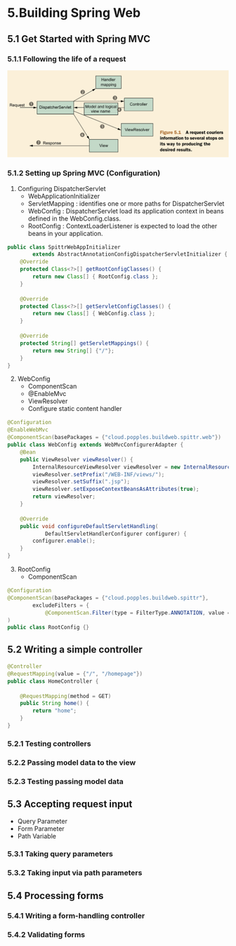 # 5.Building Spring Web

## 5.1 Get Started with Spring MVC

### 5.1.1 Following the life of a request

![request-of-life](images/511-follow-request-life.png)

### 5.1.2 Setting up Spring MVC (Configuration)

1. Configuring DispatcherServlet
    - WebApplicationInitializer
    - ServletMapping : identifies one or more paths for DispatcherServlet
    - WebConfig : DispatcherServlet load its application context in beans defined in the WebConfig.class.
    - RootConfig : ContextLoaderListener is expected to load the other beans in your application.

```java
public class SpittrWebAppInitializer
        extends AbstractAnnotationConfigDispatcherServletInitializer {
    @Override
    protected Class<?>[] getRootConfigClasses() {
        return new Class[] { RootConfig.class };
    }

    @Override
    protected Class<?>[] getServletConfigClasses() {
        return new Class[] { WebConfig.class };
    }

    @Override
    protected String[] getServletMappings() {
        return new String[] {"/"};
    }
}
```

2. WebConfig
    - ComponentScan
    - @EnableMvc
    - ViewResolver
    - Configure static content handler

```java
@Configuration
@EnableWebMvc
@ComponentScan(basePackages = {"cloud.popples.buildweb.spittr.web"})
public class WebConfig extends WebMvcConfigurerAdapter {
    @Bean
    public ViewResolver viewResolver() {
        InternalResourceViewResolver viewResolver = new InternalResourceViewResolver();
        viewResolver.setPrefix("/WEB-INF/views/");
        viewResolver.setSuffix(".jsp");
        viewResolver.setExposeContextBeansAsAttributes(true);
        return viewResolver;
    }
    
    @Override
    public void configureDefaultServletHandling(
            DefaultServletHandlerConfigurer configurer) {
        configurer.enable();
    }
}
```

3. RootConfig
    - ComponentScan

```java
@Configuration
@ComponentScan(basePackages = {"cloud.popples.buildweb.spittr"},
        excludeFilters = {
            @ComponentScan.Filter(type = FilterType.ANNOTATION, value = EnableWebMvc.class)}
)
public class RootConfig {}
```

## 5.2 Writing a simple controller

```java
@Controller
@RequestMapping(value = {"/", "/homepage"})
public class HomeController {

    @RequestMapping(method = GET)
    public String home() {
        return "home";
    }
}
```

### 5.2.1 Testing controllers


### 5.2.2 Passing model data to the view


### 5.2.3 Testing passing model data


## 5.3 Accepting request input

- Query Parameter
- Form Parameter
- Path Variable

### 5.3.1 Taking query parameters


### 5.3.2 Taking input via path parameters


## 5.4 Processing forms

### 5.4.1 Writing a form-handling controller

### 5.4.2 Validating forms